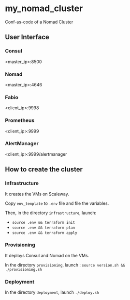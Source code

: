 # my_nomad_cluster

Conf-as-code of a Nomad Cluster

## User Interface

### Consul

<master_ip>:8500

### Nomad

<master_ip>:4646

### Fabio

<client_ip>:9998

### Prometheus

<client_ip>:9999

### AlertManager

<client_ip>:9999/alertmanager

## How to create the cluster

### Infrastructure

It creates the VMs on Scaleway.

Copy `env_template` to `.env` file and file the variables.

Then, in the directory `infrastructure`, launch:
- `source .env && terraform init`
- `source .env && terraform plan`
- `source .env && terraform apply`

### Provisioning

It deploys Consul and Nomad on the VMs.

In the directory `provisioning`, launch : `source version.sh && ./provisioning.sh`

### Deployment

In the directory `deployment`, launch `./deploy.sh`
